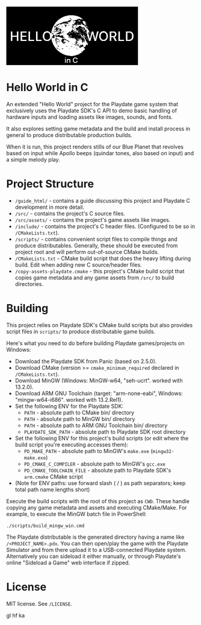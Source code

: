 
![Hello World in C Playdate launcher card](assets/card.png)


# Hello World in C

An extended "Hello World" project for the Playdate game system that exclusively uses the Playdate SDK's C API to demo basic handling of hardware inputs and loading assets like images, sounds, and fonts.

It also explores setting game metadata and the build and install process in general to produce distributable production builds.

When it is run, this project renders stills of our Blue Planet that revolves based on input while Apollo beeps (quindar tones, also based on input) and a simple melody play.


# Project Structure

- `/guide_html/` - contains a guide discussing this project and Playdate C development in more detail.
- `/src/` - contains the project's C source files.
- `/src/assets/` - contains the project's game assets like images.
- `/include/` - contains the project's C header files. (Configured to be so in `/CMakeLists.txt`).
- `/scripts/` - contains convenient script files to compile things and produce distributables. Generally, these should be executed from project root and will perform out-of-source CMake builds.
- `/CMakeLists.txt` - CMake build script that does the heavy lifting during build. Edit when adding new C source/header files.
- `/copy-assets-playdate.cmake` - this project's CMake build script that copies game metadata and any game assets from `/src/` to build directories.


# Building

This project relies on Playdate SDK's CMake build scripts but also provides script files in `scripts/` to produce distributable game builds.

Here's what you need to do before building Playdate games/projects on Windows:

- Download the Playdate SDK from Panic (based on 2.5.0).
- Download CMake (version >= `cmake_minimum_required` declared in `/CMakeLists.txt`).
- Download MinGW (Windows: MinGW-w64, "seh-ucrt". worked with 13.2.0).
- Download ARM GNU Toolchain (target: "arm-none-eabi", Windows: "mingw-w64-i686". worked with 13.2.Rel1).
- Set the following ENV for the Playdate SDK:
  - `PATH` - absolute path to CMake bin/ directory
  - `PATH` - absolute path to MinGW bin/ directory
  - `PATH` - absolute path to ARM GNU Toolchain bin/ directory
  - `PLAYDATE_SDK_PATH` - absolute path to Playdate SDK root directory
- Set the following ENV for this project's build scripts (or edit where the build script you're executing accesses them):
  - `PD_MAKE_PATH` - absolute path to MinGW's `make.exe` (`mingw32-make.exe`)
  - `PD_CMAKE_C_COMPILER` - absolute path to MinGW's `gcc.exe`
  - `PD_CMAKE_TOOLCHAIN_FILE` - absolute path to Playdate SDK's `arm.cmake` CMake script
- (Note for ENV paths: use forward slash ( / ) as path separators; keep total path name lengths short)

Execute the build scripts with the root of this project as `CWD`. These handle copying any game metadata and assets and executing CMake/Make. For example, to execute the MinGW batch file in PowerShell:

```batch
./scripts/build_mingw_win.cmd
```

The Playdate distributable is the generated directory having a name like `/<PROJECT_NAME>.pdx`. You can then open/play the game with the Playdate Simulator and from there upload it to a USB-connected Playdate system. Alternatively you can sideload it either manually, or through Playdate's online "Sideload a Game" web interface if zipped.


# License

MIT license. See `/LICENSE`.


gl hf ka

